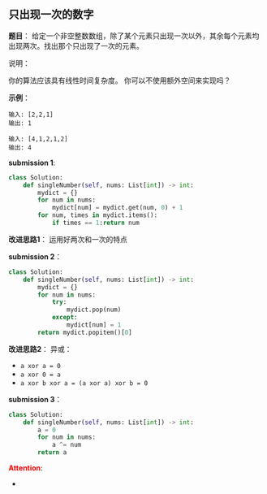 ## 只出现一次的数字
**题目**：
给定一个非空整数数组，除了某个元素只出现一次以外，其余每个元素均出现两次。找出那个只出现了一次的元素。

说明：

你的算法应该具有线性时间复杂度。 你可以不使用额外空间来实现吗？

**示例**：
```
输入: [2,2,1]
输出: 1
```
```
输入: [4,1,2,1,2]
输出: 4
```


**submission 1**:
```python
class Solution:
    def singleNumber(self, nums: List[int]) -> int:
        mydict = {}
        for num in nums:
            mydict[num] = mydict.get(num, 0) + 1
        for num, times in mydict.items():
            if times == 1:return num
```


**改进思路1**：
运用好两次和一次的特点

**submission 2**：
```python
class Solution:
    def singleNumber(self, nums: List[int]) -> int:
        mydict = {}
        for num in nums:
            try:
                mydict.pop(num)
            except:
                mydict[num] = 1
        return mydict.popitem()[0]
```


**改进思路2**：
异或：
- ```a xor a = 0```
- ```a xor 0 = a```
- ```a xor b xor a = (a xor a) xor b = 0```

**submission 3**：
```python
class Solution:
    def singleNumber(self, nums: List[int]) -> int:
        a = 0
        for num in nums:
            a ^= num
        return a
```


<font color="#FF0000">**Attention**</font>:

- 
